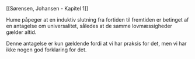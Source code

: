 [[Sørensen, Johansen - Kapitel 1]]

Hume påpeger at en induktiv slutning fra fortiden til fremtiden er betinget af en antagelse om universalitet, således at de samme lovmæssigheder gælder altid.

Denne antagelse er kun gældende fordi at vi har praksis for det, men vi har ikke nogen god forklaring for det.